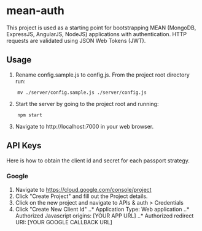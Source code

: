 # mean-auth

This project is used as a starting point for bootstrapping MEAN (MongoDB, ExpressJS, AngularJS, NodeJS) applications with authentication. HTTP requests are validated using JSON Web Tokens (JWT).

## Usage
1. Rename config.sample.js to config.js. From the project root directory run:
```
    mv ./server/config.sample.js ./server/config.js
```

2. Start the server by going to the project root and running:
```
    npm start
```

3. Navigate to http://localhost:7000 in your web browser.

## API Keys
Here is how to obtain the client id and secret for each passport strategy.

### Google
1. Navigate to https://cloud.google.com/console/project
2. Click "Create Project" and fill out the Project details.
3. Click on the new project and navigate to APIs & auth > Credentials
4. Click "Create New Client Id"
..* Application Type: Web application
..* Authorized Javascript origins: [YOUR APP URL]
..* Authorized redirect URI: [YOUR GOOGLE CALLBACK URL]

